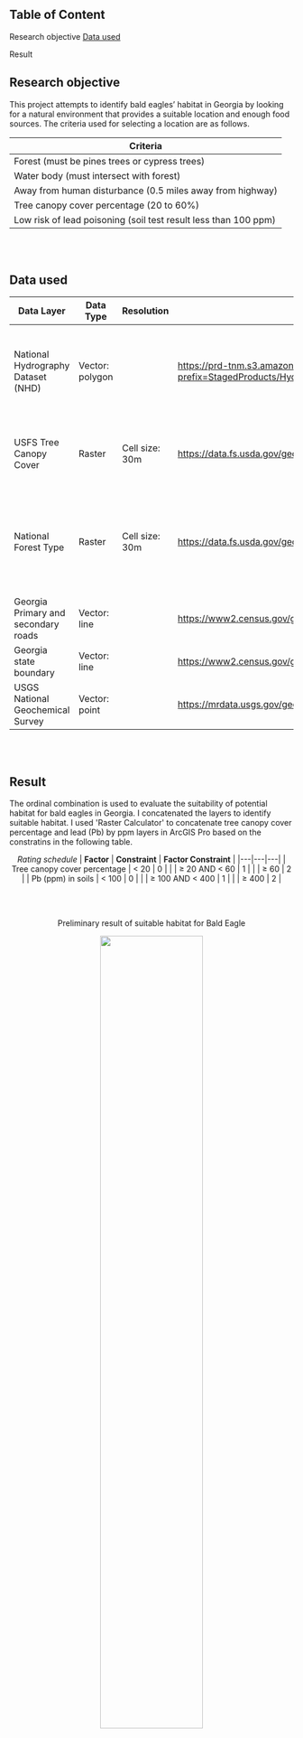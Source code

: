 ## Table of Content
Research objective
[Data used](/Suitability-Analysis-for-Bald-Eagle/Data-used)

Result


## Research objective

This project attempts to identify bald eagles’ habitat in Georgia by looking for a natural environment that provides a suitable location and enough food sources. The criteria used for selecting a location are as follows.


| Criteria |
|---|
| Forest (must be pines trees or cypress trees) |
| Water body (must intersect with forest) |
| Away from human disturbance (0.5 miles away from highway) |
| Tree canopy cover percentage (20 to 60%) |
| Low risk of lead poisoning (soil test result less than 100 ppm) |

<br>
<br>

## Data used

| **Data Layer**                     | **Data Type**    | **Resolution** | **Source**                                                                                     | **Description**                                                                         | **Date**               |
|--------------------------------------------|--------------------------|-----------------------|-------------------------------------------------------------------------------------------------------|-------------------------------------------------------------------------------------------------|-------------------------------|
|     National Hydrography Dataset (NHD)     |     Vector:   polygon    |                       |     https://prd-tnm.s3.amazonaws.com/index.html?prefix=StagedProducts/Hydrography/NHD/State/Shape/    |     Lake/pond and   waterbodies are presented as water-polygon features                         |     2023-12-27                |
|     USFS Tree Canopy Cover                 |     Raster               |     Cell size: 30m    |     https://data.fs.usda.gov/geodata/rastergateway/treecanopycover/#docref                            |     Tree canopy cover percentage range from 0 to 100% for each   cell                           |     Accesses on 2024-03-02    |
|     National Forest Type                   |     Raster               |     Cell size: 30m    |     https://data.fs.usda.gov/geodata/rastergateway/forest_type/index.php                              |     Contains   the extent, distribution, and forest type composition of the nation’s forests    |     Accesses on 2024-03-02    |
|     Georgia Primary and secondary roads    |     Vector: line         |                       |     https://www2.census.gov/geo/tiger/TIGER_RD18/STATE/13_GEORGIA/13/                                 |     Contains highway and interstate highway                                                     |     2023-01-06                |
|     Georgia state boundary                 |     Vector: line         |                       |     https://www2.census.gov/geo/tiger/TIGER_RD18/STATE/13_GEORGIA/13/                                 |     State boundary                                                                              |     2023-01-06                |
|     USGS National Geochemical Survey       |     Vector: point        |                       |     https://mrdata.usgs.gov/geochem/                                                                  |     geochemical analysis of soils                                                               |     Accesses on 2024-03-02    |

<br>
<br>

## Result
The ordinal combination is used to evaluate the suitability of potential habitat for bald eagles in Georgia. I concatenated the layers to identify suitable habitat. I used 'Raster Calculator' to concatenate tree canopy cover percentage and lead (Pb) by ppm layers in ArcGIS Pro based on the constratins in the following table.

<div align="center">
  
_Rating schedule_
| **Factor** | **Constraint** | **Factor Constraint** |
|---|---|---|
|     Tree canopy cover percentage    |     < 20    |     0    |
|          |     ≥ 20 AND < 60    |     1    |
|          |     ≥ 60    |     2    |
|     Pb (ppm) in soils    |     < 100    |     0    |
|          |     ≥ 100 AND < 400     |     1    |
|          |     ≥ 400    |     2    |

</div>
  
<br><br>
<p align="center"> Preliminary result of suitable habitat for Bald Eagle</p>

<p align="center">
  <img width="60%" height="60%" src="images/SuitableHabitat.jpg">
</p>


<br>
<br>

Following is the final result showing the optimal habitat for bald eagles in Georgia. I found that most of the optimal habitats are quite fragmented.

<p align="center">
  <img width="60%" height="60%" src="images/Overview.jpg">
</p>

<br>
<br>

The following counties in Georgia are identified as optimal habitats for bald eagles: Liberty, Ware, Camden, Calhoun, and Rabun. The optimal habitats are fewer than I expected. Limiting variables in this project include lead poisoning risk level, distance to highway, and forest type.


|Suitable habitat in East Georgia|Suitable habitat in Southeast Georgia|
|:-:|:-:|
|![First Image](images/Liberty.jpg)|![Second Image](images/Ware.jpg)|

|Suitable habitat in Southwest Georgia|Suitable habitat in Northeast Georgia|
|:-:|:-:|
|![First Image](images/Calhoun.jpg)|![Second Image](images/Rabun.jpg)|

<br>
To better identify forest areas that are qualified for tree canopy cover requirements. I clipped tree canopy cover raster (Georgia) by using qualified forest areas (polygon) that are 0.5 miles away from the highway, within 1 mile of water body, are pine or cypress trees type, and have low risk of lead poisoning. I then converted the clipped raster into a polygon. Next, I used spatial join to join clipped raster to forest areas if cells are completely contained by forest areas and used field mapping to get the mean of tree canopy cover for each forest area. Note that each cell size is the same, so the average tree canopy cover percentage won’t be biased. The following criteria are used for creating intermediate and final maps.

<br>
<br>
<br>

_Away from human disturbance_\
I created a 0.5-mile buffer around the highway to remove water bodies and forests that fall within the buffer. Category H in National Bald Eagle Management Guidelines regarding blasting and other loud, intermittent noises states that “[a]void blasting and other activities that produce extremely loud noises within 1/2 mile of active nests, unless the eagles have demonstrated greater tolerance to the activity (or similar activity) in the nesting area” (U.S. Fish and Wildlife Service, 2007). In this sense, highway traffic is considered intermittent noise pollution. A 0.5-mile buffer is considered appropriate.

<br>

_Food source_\
Bald eagles’ primary food is fish, which might explain why bald eagles typically can be found near bodies of open water (National Park Service; Nye). In addition, bald eagle nests are “within 1 mile of a lake, river, or marine shoreline” (Derek W. Stinson, 2007). To select areas with a potential abundance of food supply for bald eagles, I created a one-mile buffer of water bodies and removed those within 0.5 miles of the highway.

<br>

_Forest type_\
Although tree shape, size, and location are relatively more important than the type of trees that bald eagles use for nesting, there are certain types of trees likely to meet nesting needs, such as pines, firs, oaks, spruces, and cottonwoods (Iowa Department of Natural Resources). With that being said, things are different in Georgia. It was found that approximately 95 percent of bald eagles’ nests are built in living, mature pine trees in Georgia (Georgia Department of Natural Resources). I converted the U.S. National Forest type image to a polygon, then selected the following forest types if they are in Georgia. I then remove forest areas not within 1 mile of the water body.

<br>

_Lead poisoning_\
Bald eagles have been found to be suffering from the consequences of lead poisoning (National Park Service; USGS, 2022). Half of the US bald eagle population suffered from the poisoning (Ali, 2022). In addition, bald eagles can be exposed to lead poisoning directly and indirectly by ingesting spent lead ammunition or preying on another animal that has been shot with ammunition or has ingested lead (Haig et al., 2014; Kolb, 2018). To identify a relatively clean and safe environment, I interpolated lead poisoning (Pb by ppm) in Georgia and then reclassified it for comparison. Following images show the Pb level in Georgia.

|Lead(Pb) by ppm|Lead(Pb) by risk|
|:-:|:-:|
|![First Image](images/Pbppm.jpg)|![Second Image](images/PbRisk.jpg)|

<br>

_Tree canopy cover_\
I clip the tree canopy cover raster by using the Georgia state boundary as a clipping feature. The preferred condition of tree canopy cover was found to range from 20 to 60 percent (Peterson, 1986). The image on the left-hand side shows each cell's tree canopy cover percentage (0 to 100%). The one on the right-hand side is reclassified.

|Tree Canopy Cover percentage (0 to 100%)|Reclassify Tree Canopy Cover percentage (0 to 100%)|
|:-:|:-:|
|![Tree Canopy Cover](images/TreeCanopyCover.jpg)|![Reclassify Tree Canopy Cover](images/PerTCC.jpg)|


<br>

_Workflow_\
<img src="images/workflow.png" width="100%" height="100%">
